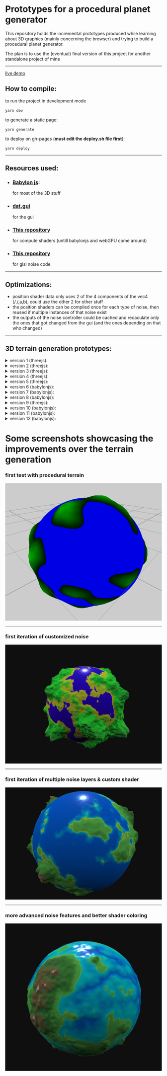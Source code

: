 # Prototypes for a procedural planet generator

This repository holds the incremental prototypes produced while learning about 3D graphics (mainly concerning the browser) and trying to build a procedural planet generator.

The plan is to use the (eventual) final version of this project for another standalone project of mine

---

[live demo](https://tomm2000.github.io/StarForge-Prototypes/)

## How to compile:
to run the project in development mode
```
yarn dev
```
to generate a static page:
```
yarn generate
```
to deploy on gh-pages (**must edit the deploy.sh file first**):
```
yarn deploy
```

---

## Resources used:
- ### [Babylon js](https://www.babylonjs.com/):
  for most of the 3D stuff
- ### [dat.gui](https://github.com/dataarts/dat.gui)
  for the gui
- ### [This repository](https://github.com/tomm2000/GPGPU)
  for compute shaders (untill babylonjs and webGPU come around)
- ### [This repository](https://github.com/stegu/psrdnoise/)
  for glsl noise code
---

## Optimizations:
- position shader data only uses 2 of the 4 components of the vec4 (/,/,a,b), could use the other 2 for other stuff
- the position shaders can be compiled once for each type of noise, then reused if multiple instances of that noise exist
- the outputs of the noise controller could be cached and recaculate only the ones that got changed from the gui (and the ones depending on that who changed)

---
## 3D terrain generation prototypes:
<details>
  <summary>version 1 (threejs):</summary>

  - basic plane mesh morphing
</details>
<details>
 <summary>version 2 (threejs):</summary>

  - basic sphere mesh morphing
</details>
<details>
 <summary>version 3 (threejs):</summary>

  - basic procedural terrain with 3D noise
  - vertex normal shader
</details>
<details>
 <summary>version 4 (threejs):</summary>

  - terrain color shader on basic terrain
</details>
<details>
 <summary>version 5 (threejs):</summary>

  - terrain editor GUI
  - multi-layer noise
  - advanced noise settings: radius, amplitude, detail, min height, masks
  - auto/manual reloading
</details>
<details>
 <summary>version 6 (babylonjs):</summary>

  - custom reflection shader
  - terrain generation in vertex shader
</details>
<details>
 <summary>version 7 (babylonjs):</summary>

  - terrain generation on the GPU (GPGPU, not vertex shader)
</details>
<details>
 <summary>version 8 (babylonjs):</summary>

  - uv/texture mapping on cube sphere
</details>
<details>
 <summary>version 9 (threejs):</summary>

  - uv/texture mapping on cube sphere
  - terrain generated from 2d texture
</details>
<details>
 <summary>version 10 (babylonjs):</summary>

  - custom PBR node material
  - more advanced noise features (lacunarity, persistance, octaves, exponent)
  - noise seed, different seeds for noise layers
  - planet loading from json
  - planet downloading to json
</details>
<details>
 <summary>version 11 (babylonjs):</summary>

  - reworked noise system
  - reworked ui
  - separated editor functionality (ui) from visuals
</details>
<details>
 <summary>version 12 (babylonjs):</summary>

  - reworked noise system (again), now with separated steps and files for each noise step
  - reworked ui (again) to work with the new noise system
  - re-added support for loading and downloading
  - re-added support for masks
</details>


# Some screenshots showcasing the improvements over the terrain generation
### first test with procedural terrain
![very old screenshot](https://github.com/tomm2000/StarForge-Prototypes/blob/master/assets/gallery/very_old.png?raw=true)

---

### first iteration of customized noise
![terrain 06/03/22](https://github.com/tomm2000/StarForge-Prototypes/blob/master/assets/gallery/terrain_06_03_22.png?raw=true)

---

### first iteration of multiple noise layers & custom shader
![terrain 06/03/22](https://github.com/tomm2000/StarForge-Prototypes/blob/master/assets/gallery/terrain_08_03_22.png?raw=true)

---

### more advanced noise features and better shader coloring
![terrain 06/03/22](https://github.com/tomm2000/StarForge-Prototypes/blob/master/assets/gallery/terrain_09_03_22.png?raw=true)